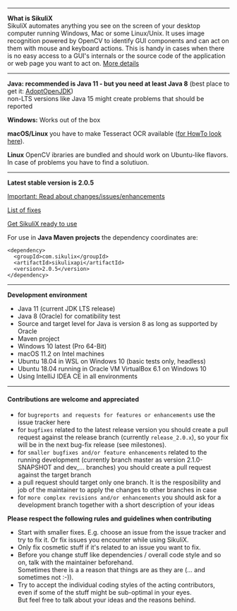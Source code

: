 

---

**What is SikuliX**<br>SikuliX automates anything you see on the screen of your desktop computer 
running Windows, Mac or some Linux/Unix. It uses image recognition powered by OpenCV to identify 
GUI components and can act on them with mouse and keyboard actions.
This is handy in cases when there is no easy access to a GUI's internals or 
the source code of the application or web page you want to act on. [More details](http://sikulix.com)

<hr>

**Java: recommended is Java 11 - but you need at least Java 8** (best place to get it: [AdoptOpenJDK](https://adoptopenjdk.net))
<br>non-LTS versions like Java 15 might create problems that should be reported

**Windows:** Works out of the box

**macOS/Linux** you have to make Tesseract OCR available ([for HowTo look here](https://github.com/RaiMan/SikuliX1/wiki/macOS-Linux:-Support-libraries-for-Tess4J-Tesseract-4-OCR)).

**Linux** OpenCV ibraries are bundled and should work on Ubuntu-like flavors. In case of problems you have to find a solutiuon.

<hr>

**Latest stable version is 2.0.5**

[Important: Read about changes/issues/enhancements](https://github.com/RaiMan/SikuliX1/wiki/About-actual-release-version)

[List of fixes](https://github.com/RaiMan/SikuliX1/wiki/ZZZ-Bug-Fixes)

[Get SikuliX ready to use](https://raiman.github.io/SikuliX1/downloads.html)
 
For use in **Java Maven projects** the dependency coordinates are:
```
<dependency>
  <groupId>com.sikulix</groupId>
  <artifactId>sikulixapi</artifactId>
  <version>2.0.5</version>
</dependency>
```
<hr>

**Development environment**

 - Java 11 (current JDK LTS release)
 - Java 8 (Oracle) for comatibility test
 - Source and target level for Java is version 8 as long as supported by Oracle
 - Maven project
 - Windows 10 latest (Pro 64-Bit)
 - macOS 11.2 on Intel machines
 - Ubuntu 18.04 in WSL on Windows 10 (basic tests only, headless)
 - Ubuntu 18.04 running in Oracle VM VirtualBox 6.1 on Windows 10
 - Using IntelliJ IDEA CE in all environments

<hr>

#### Contributions are welcome and appreciated
 - for `bugreports and requests for features or enhancements` use the issue tracker here
 - for `bugfixes` related to the latest release version you should create a pull request against the release branch (currently `release_2.0.x`), so your fix will be in the next bug-fix release (see milestones).
- for `smaller bugfixes and/or feature enhancements` related to the running development (currently branch master as version 2.1.0-SNAPSHOT and dev_... branches) you should create a pull request against the target branch
- a pull request should target only one branch. It is the resposibility and job of the maintainer to apply the changes to other branches in case 
- for `more complex revisions and/or enhancements` you should ask for a development branch together with a short description of your ideas
 
 **Please respect the following rules and guidelines when contributing**
  - Start with smaller fixes. E.g. choose an issue from the issue tracker and try to fix it. Or fix issues you encounter while using SikuliX.
  - Only fix cosmetic stuff if it's related to an issue you want to fix.
  - Before you change stuff like dependencies / overall code style and so on, talk with the maintainer beforehand.<br>Sometimes there is a a reason that things are as they are (... and sometimes not :-)).
  - Try to accept the individual coding styles of the acting contributors, even if some of the stuff might be sub-optimal in your eyes.<br>But feel free to talk about your ideas and the reasons behind.

 
